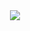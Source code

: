 

<!--
**AbirHamzi/AbirHamzi** is a ✨ _special_ ✨ repository because its `README.md` (this file) appears on your GitHub profile.

Here are some ideas to get you started:

- 🔭 I’m currently working on ...
- 🌱 I’m currently learning ...
- 👯 I’m looking to collaborate on ...
- 🤔 I’m looking for help with ...
- 💬 Ask me about ...
- 📫 How to reach me: ...
- 😄 Pronouns: ...
- ⚡ Fun fact: ...
-->

<div style="text-align:center"><img src="https://images.ctfassets.net/vtn4rfaw6n2j/image1_0jpg/54ec6499718811cc8ffc68516ce1958e/image1_0.jpg?w=642&h=264&fit=thumb" /></div>

